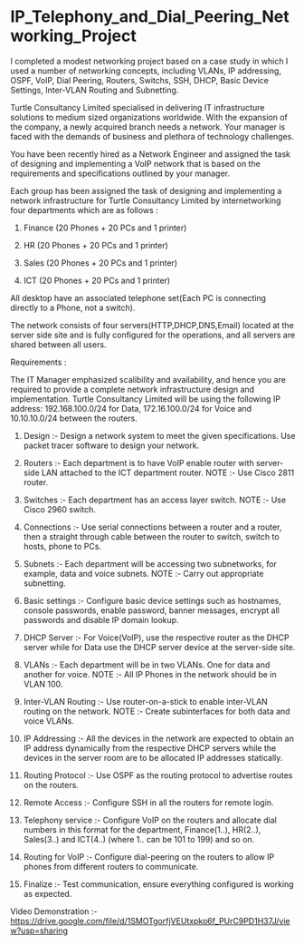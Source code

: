 # IP_Telephony_and_Dial_Peering_Networking_Project






I completed a modest networking project based on a case study in which I used a number of networking concepts, including VLANs, IP addressing, OSPF, VoIP, Dial Peering, Routers, Switchs, SSH, DHCP, Basic Device Settings, Inter-VLAN Routing and Subnetting.





Turtle Consultancy Limited specialised in delivering IT infrastructure solutions to medium sized organizations worldwide. With the expansion of the company, a newly acquired branch needs a network. Your manager is faced with the demands of business and plethora of technology challenges.



You have been recently hired as a Network Engineer and assigned the task of designing and implementing a VoIP network that is based on the requirements and specifications outlined by your manager.





Each group has been assigned the task of designing and implementing a network infrastructure for Turtle Consultancy Limited by internetworking four departments which are as follows :





1) Finance (20 Phones + 20 PCs and 1 printer)




2) HR (20 Phones + 20 PCs and 1 printer)




3) Sales (20 Phones + 20 PCs and 1 printer)





4) ICT (20 Phones + 20 PCs and 1 printer)





All desktop have an associated telephone set(Each PC is connecting directly to a Phone, not a switch).






The network consists of four servers(HTTP,DHCP,DNS,Email) located at the server side site and is fully configured for the operations, and all servers are shared between all users.









Requirements :






The IT Manager emphasized scalibility and availability, and hence you are required to provide a complete network infrastructure design and implementation. Turtle Consultancy Limited will be using the following IP address: 192.168.100.0/24 for Data, 172.16.100.0/24 for Voice and 10.10.10.0/24 between the routers.






1) Design :- Design a network system to meet the given specifications. Use packet tracer software to design your network.






2) Routers :- Each department is to have VoIP enable router with server-side LAN attached to the ICT department router. NOTE :- Use Cisco 2811 router.






3) Switches :- Each department has an access layer switch. NOTE :- Use Cisco 2960 switch.





4) Connections :- Use serial connections between a router and a router, then a straight through cable between the router to switch, switch to hosts, phone to PCs.





5) Subnets :- Each department will be accessing two subnetworks, for example, data and voice subnets. NOTE :- Carry out appropriate subnetting.






6) Basic settings :- Configure basic device settings such as hostnames, console passwords, enable password, banner messages, encrypt all passwords and disable IP domain lookup.






7) DHCP Server :- For Voice(VoIP), use the respective router as the DHCP server while for Data use the DHCP server device at the server-side site.






8) VLANs :- Each department will be in two VLANs. One for data and another for voice. NOTE :- All IP Phones in the network should be in VLAN 100.






9) Inter-VLAN Routing :- Use router-on-a-stick to enable inter-VLAN routing on the network. NOTE :- Create subinterfaces for both data and voice VLANs.






10) IP Addressing :- All the devices in the network are expected to obtain an IP address dynamically from the respective DHCP servers while the devices in the server room are to be allocated IP addresses statically.





11) Routing Protocol :- Use OSPF as the routing protocol to advertise routes on the routers.






12) Remote Access :- Configure SSH in all the routers for remote login.






13) Telephony service :- Configure VoIP on the routers and allocate dial numbers in this format for the department, Finance(1..), HR(2..), Sales(3..) and ICT(4..) (where 1.. can be 101 to 199) and so on.






14) Routing for VoIP :- Configure dial-peering on the routers to allow IP phones from different routers to communicate.







15) Finalize :- Test communication, ensure everything configured is working as expected.





 
Video Demonstration :- https://drive.google.com/file/d/1SMOTgorfjVEUtxpko6f_PUrC9PD1H37J/view?usp=sharing
